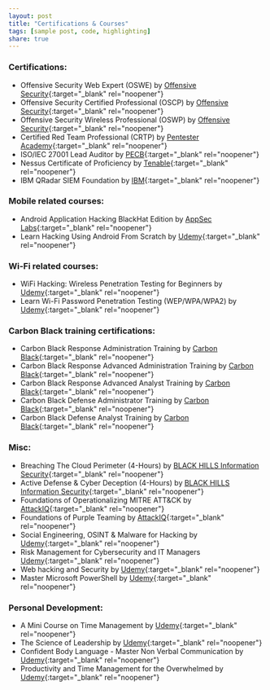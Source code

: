 ```yaml
---
layout: post
title: "Certifications & Courses"
tags: [sample post, code, highlighting]
share: true
---
```


### Certifications:
* Offensive Security Web Expert (OSWE) by [Offensive Security](https://www.offensive-security.com/){:target="_blank" rel="noopener"}
* Offensive Security Certified Professional (OSCP) by [Offensive Security](https://www.offensive-security.com/){:target="_blank" rel="noopener"}
* Offensive Security Wireless Professional (OSWP) by [Offensive Security](https://www.offensive-security.com/){:target="_blank" rel="noopener"}
* Certified Red Team Professional (CRTP) by [Pentester Academy](https://www.pentesteracademy.com/activedirectorylab){:target="_blank" rel="noopener"}
* ISO/IEC 27001 Lead Auditor by [PECB](https://pecb.com/en/education-and-certification-for-individuals/iso-iec-27001/iso-iec-27001-lead-auditor){:target="_blank" rel="noopener"}
* Nessus Certificate of Proficiency by [Tenable](https://www.tenable.com/education/certification){:target="_blank" rel="noopener"}
* IBM QRadar SIEM Foundation by [IBM](https://www.securitylearningacademy.com/course/view.php?id=3104){:target="_blank" rel="noopener"}

###	Mobile related courses:

* Android Application Hacking BlackHat Edition by [AppSec Labs](https://appsec-labs.com/){:target="_blank" rel="noopener"}
* Learn Hacking Using Android From Scratch by [Udemy](https://www.udemy.com/user/zaidsabih/){:target="_blank" rel="noopener"}


### Wi-Fi related courses:

* WiFi Hacking: Wireless Penetration Testing for Beginners by [Udemy](https://www.udemy.com/user/jason-dion/){:target="_blank" rel="noopener"}
* Learn Wi-Fi Password Penetration Testing (WEP/WPA/WPA2) by [Udemy](https://www.udemy.com/user/zaidsabih/){:target="_blank" rel="noopener"}

### Carbon Black training certifications: 

* Carbon Black Response Administration Training by [Carbon Black](https://www.carbonblack.com/){:target="_blank" rel="noopener"}
* Carbon Black Response Advanced Administration Training by [Carbon Black](https://www.carbonblack.com/){:target="_blank" rel="noopener"}
* Carbon Black Response Advanced Analyst Training by [Carbon Black](https://www.carbonblack.com/){:target="_blank" rel="noopener"}
* Carbon Black Defense Administrator Training by [Carbon Black](https://www.carbonblack.com/){:target="_blank" rel="noopener"}
* Carbon Black Defense Analyst Training by [Carbon Black](https://www.carbonblack.com/){:target="_blank" rel="noopener"}

### Misc:

* Breaching The Cloud Perimeter (4-Hours) by [BLACK HILLS Information Security](https://www.blackhillsinfosec.com/){:target="_blank" rel="noopener"}
* Active Defense & Cyber Deception (4-Hours) by [BLACK HILLS Information Security](https://www.blackhillsinfosec.com/){:target="_blank" rel="noopener"}
* Foundations of Operationalizing MITRE ATT&CK by [AttackIQ](https://academy.attackiq.com/){:target="_blank" rel="noopener"}
* Foundations of Purple Teaming by [AttackIQ](https://academy.attackiq.com/){:target="_blank" rel="noopener"}
* Social Engineering, OSINT & Malware for Hacking by [Udemy](https://www.udemy.com/user/muharrem-aydin-2/){:target="_blank" rel="noopener"}
* Risk Management for Cybersecurity and IT Managers [Udemy](https://www.udemy.com/user/jason-dion/){:target="_blank" rel="noopener"}
* Web hacking and Security by [Udemy](https://www.udemy.com/user/infysec-2/){:target="_blank" rel="noopener"}
* Master Microsoft PowerShell by [Udemy](https://www.udemy.com/user/techmountainconsulting/){:target="_blank" rel="noopener"}

### Personal Development:

* A Mini Course on Time Management by [Udemy](https://www.udemy.com/user/brandonhakim/){:target="_blank" rel="noopener"}
* The Science of Leadership by [Udemy](https://www.udemy.com/user/gregorycaremans/){:target="_blank" rel="noopener"}
* Confident Body Language - Master Non Verbal Communication by [Udemy](https://www.udemy.com/user/jimmynaraine/){:target="_blank" rel="noopener"}
* Productivity and Time Management for the Overwhelmed by [Udemy](https://www.udemy.com/user/joshpaulsen2/){:target="_blank" rel="noopener"}

